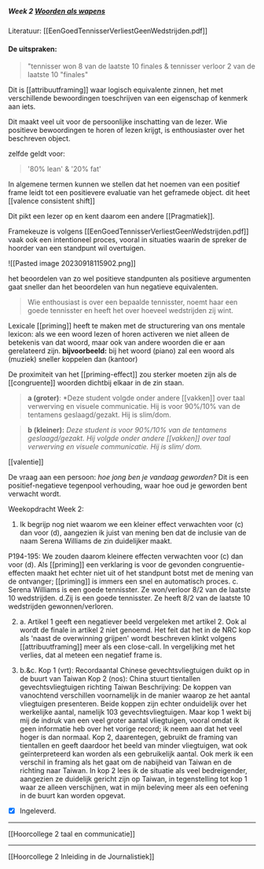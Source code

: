 
##### Week 2 [Woorden als wapens](file:///C:%5CUsers%5CJort%5CDocuments%5CLEIDEN%5CJNM-Premaster%5CVakken%5CWoorden%20als%20wapens)
Literatuur: [[EenGoedTennisserVerliestGeenWedstrijden.pdf]]

#### De uitspraken:
>"tennisser won 8 van de laatste 10 finales & tennisser verloor 2 van de laatste 10 "finales"

Dit is [[attribuutframing]] waar logisch equivalente zinnen, het met verschillende bewoordingen toeschrijven van een eigenschap of kenmerk aan iets.

Dit maakt veel uit voor de persoonlijke inschatting van de lezer.
Wie positieve bewoordingen te horen of lezen krijgt, is enthousiaster over het beschreven object.

zelfde geldt voor:
> '80% lean' & '20% fat'

In algemene termen kunnen we stellen dat het noemen van een positief frame leidt tot een positievere evaluatie van het geframede object. dit heet [[valence consistent shift]]

Dit pikt een lezer op en kent daarom een andere [[Pragmatiek]].

Framekeuze is volgens [[EenGoedTennisserVerliestGeenWedstrijden.pdf]] vaak ook een intentioneel proces, vooral in situaties waarin de spreker de hoorder van een standpunt wil overtuigen.

![[Pasted image 20230918115902.png]]

het beoordelen van zo wel positieve standpunten als positieve argumenten gaat sneller dan het beoordelen van hun negatieve equivalenten.

>Wie enthousiast is over een bepaalde tennisster, noemt haar een goede tennisster en heeft het over hoeveel wedstrijden zij wint.

Lexicale [[priming]] heeft te maken met de structurering van ons mentale lexicon: als we een woord lezen of horen activeren we niet alleen de betekenis van dat woord, maar ook van andere woorden die er aan gerelateerd zijn.
**bijvoorbeeld:** bij het woord (piano) zal een woord als (muziek) sneller koppelen dan (kantoor)

De proximiteit van het [[priming-effect]] zou sterker moeten zijn als de [[congruente]] woorden dichtbij elkaar in de zin staan.

>**a (groter)**: *Deze student volgde onder andere [[vakken]] over taal verwerving en visuele communicatie. Hij is voor 90%/10% van de tentamens geslaagd/gezakt. Hij is slim/dom.

>**b (kleiner):** *Deze student is voor 90%/10% van de tentamens geslaagd/gezakt. Hij volgde onder andere [[vakken]] over taal verwerving en visuele communicatie. Hij is slim/ dom.*

[[valentie]] 

De vraag aan een persoon:  *hoe jong ben je vandaag geworden?*
Dit is een positief-negatieve tegenpool verhouding, waar hoe oud je geworden bent verwacht wordt.

Weekopdracht Week 2:
1. Ik begrijp nog niet waarom we een kleiner effect verwachten voor (c) dan voor (d), aangezien ik juist van mening ben dat de inclusie van de naam Serena Williams de zin duidelijker maakt.

P194-195: We zouden daarom kleinere effecten verwachten voor (c) dan voor (d). Als [[priming]] een verklaring is voor de gevonden congruentie-effecten maakt het echter niet uit of het standpunt botst met de mening van de ontvanger; [[priming]] is immers een snel en automatisch proces. 
c. Serena Williams is een goede tennisster. Ze won/verloor 8/2 van de laatste 10 wedstrijden. 
d.Zij is een goede tennisster. Ze heeft 8/2 van de laatste 10 wedstrijden gewonnen/verloren.

2. a. Artikel 1 geeft een negatiever beeld vergeleken met artikel 2. Ook al wordt de finale in artikel 2 niet genoemd. Het feit dat het in de NRC kop als 'naast de overwinning grijpen' wordt beschreven klinkt volgens [[attribuutframing]] meer als een close-call. In vergelijking met het verlies, dat al meteen een negatief frame is.

2. b.&c. Kop 1 (vrt): Recordaantal Chinese gevechtsvliegtuigen duikt op in de buurt van Taiwan
Kop 2 (nos): China stuurt tientallen gevechtsvliegtuigen richting Taiwan
Beschrijving: De koppen van vanochtend verschillen voornamelijk in de manier waarop ze het aantal vliegtuigen presenteren. Beide koppen zijn echter onduidelijk over het werkelijke aantal, namelijk 103 gevechtsvliegtuigen. Maar kop 1 wekt bij mij de indruk van een veel groter aantal vliegtuigen, vooral omdat ik geen informatie heb over het vorige record; ik neem aan dat het veel hoger is dan normaal. Kop 2, daarentegen, gebruikt de framing van tientallen en geeft daardoor het beeld van minder vliegtuigen, wat ook geïnterpreteerd kan worden als een gebruikelijk aantal. 
Ook merk ik een verschil in framing als het gaat om de nabijheid van Taiwan en de richting naar Taiwan. In kop 2 lees ik de situatie als veel bedreigender, aangezien ze duidelijk gericht zijn op Taiwan, in tegenstelling tot kop 1 waar ze alleen verschijnen, wat in mijn beleving meer als een oefening in de buurt kan worden opgevat.
- [x] Ingeleverd. 


---
[[Hoorcollege 2 taal en communicatie]]


----

[[Hoorcollege 2 Inleiding in de Journalistiek]]



